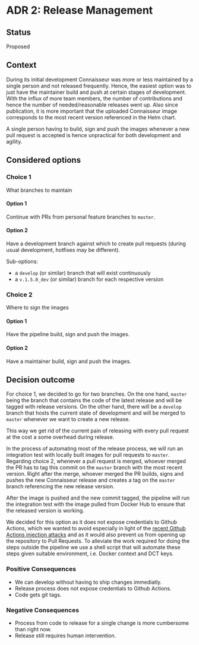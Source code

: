 # ADR 2: Release Management

## Status

Proposed

## Context

During its initial development Connaisseur was more or less maintained by a single person and not released frequently. Hence, the easiest option was to just have the maintainer build and push at certain stages of development. With the influx of more team members, the number of contributions and hence the number of needed/reasonable releases went up. Also since publication, it is more important that the uploaded Connaisseur image corresponds to the most recent version referenced in the Helm chart.

A single person having to build, sign and push the images whenever a new pull request is accepted is hence unpractical for both development and agility.

## Considered options

### Choice 1

What branches to maintain

#### Option 1

Continue with PRs from personal feature branches to `master`.

#### Option 2

Have a development branch against which to create pull requests (during usual development, hotfixes may be different).

Sub-options:
- a `develop` (or similar) branch that will exist continuously
- a `v.1.5.0_dev` (or similar) branch for each respective version

### Choice 2

Where to sign the images

#### Option 1

Have the pipeline build, sign and push the images.

#### Option 2

Have a maintainer build, sign and push the images.

## Decision outcome

For choice 1, we decided to go for two branches. On the one hand, `master` being the branch that contains the code of the latest release and will be tagged with release versions. On the other hand, there will be a `develop` branch that hosts the current state of development and will be merged to `master` whenever we want to create a new release.

This way we get rid of the current pain of releasing with every pull request at the cost a some overhead during release.

In the process of automating most of the release process, we will run an integration test with locally built images for pull requests to `master`. Regarding choice 2, whenever a pull request is merged, whoever merged the PR has to tag this commit on the `master` branch with the most recent version. Right after the merge, whoever merged the PR builds, signs and pushes the new Connaisseur release and creates a tag on the `master` branch referencing the new release version.

After the image is pushed and the new commit tagged, the pipeline will run the integration test with the image pulled from Docker Hub to ensure that the released version is working.

We decided for this option as it does not expose credentials to Github Actions, which we wanted to avoid especially in light of the [recent Github Actions injection attacks](https://bugs.chromium.org/p/project-zero/issues/detail?id=2070) and as it would also prevent us from opening up the repository to Pull Requests. To alleviate the work required for doing the steps outside the pipeline we use a shell script that will automate these steps given suitable environment, i.e. Docker context and DCT keys.

### Positive Consequences

- We can develop without having to ship changes immediatly.
- Release process does not expose credentials to Github Actions.
- Code gets git tags.

### Negative Consequences

- Process from code to release for a single change is more cumbersome than right now.
- Release still requires human intervention.
